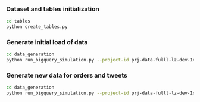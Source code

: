 ### Dataset and tables initialization
```bash
cd tables
python create_tables.py
```

### Generate initial load of data
```bash
cd data_generation
python run_bigquery_simulation.py --project-id prj-data-fulll-lz-dev-1c8b --dataset-id bqdts_company_lz 
```

### Generate new data for orders and tweets
```bash
cd data_generation
python run_bigquery_simulation.py --project-id prj-data-fulll-lz-dev-1c8b --dataset-id bqdts_company_lz --new-data
```